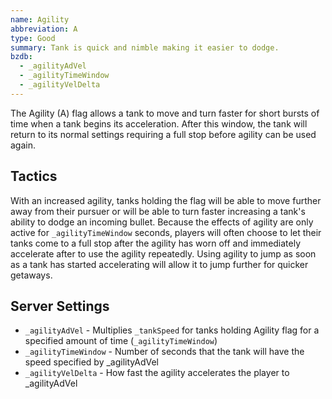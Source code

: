 ```yaml
---
name: Agility
abbreviation: A
type: Good
summary: Tank is quick and nimble making it easier to dodge.
bzdb:
  - _agilityAdVel
  - _agilityTimeWindow
  - _agilityVelDelta
---
```


The Agility (A) flag allows a tank to move and turn faster for short bursts of time when a tank begins its acceleration. After this window, the tank will return to its normal settings requiring a full stop before agility can be used again.

## Tactics

With an increased agility, tanks holding the flag will be able to move further away from their pursuer or will be able to turn faster increasing a tank's ability to dodge an incoming bullet. Because the effects of agility are only active for `_agilityTimeWindow` seconds, players will often choose to let their tanks come to a full stop after the agility has worn off and immediately accelerate after to use the agility repeatedly. Using agility to jump as soon as a tank has started accelerating will allow it to jump further for quicker getaways.

## Server Settings

- `_agilityAdVel` - Multiplies `_tankSpeed` for tanks holding Agility flag for a specified amount of time (`_agilityTimeWindow`)
- `_agilityTimeWindow` - Number of seconds that the tank will have the speed specified by _agilityAdVel
- `_agilityVelDelta` - How fast the agility accelerates the player to _agilityAdVel
